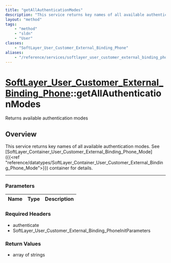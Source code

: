 ```yaml
---
title: "getAllAuthenticationModes"
description: "This service returns key names of all available authentication modes. See [SoftLayer_Container_User_Customer_External_Bi... "
layout: "method"
tags:
    - "method"
    - "sldn"
    - "User"
classes:
    - "SoftLayer_User_Customer_External_Binding_Phone"
aliases:
    - "/reference/services/softlayer_user_customer_external_binding_phone/getAllAuthenticationModes"
---
```

# [SoftLayer_User_Customer_External_Binding_Phone](/reference/services/SoftLayer_User_Customer_External_Binding_Phone)::getAllAuthenticationModes


Returns available authentication modes


## Overview 
This service returns key names of all available authentication modes. See [SoftLayer_Container_User_Customer_External_Binding_Phone_Mode]({{<ref "reference/datatypes/SoftLayer_Container_User_Customer_External_Binding_Phone_Mode">}}) container for details. 

-----

### Parameters 
|Name | Type | Description |
| --- | --- | --- |


### Required Headers
* authenticate
* SoftLayer_User_Customer_External_Binding_PhoneInitParameters


### Return Values
* array of strings




